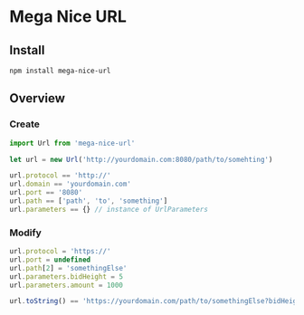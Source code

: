 # Mega Nice URL

## Install

`npm install mega-nice-url`

## Overview

### Create

```typescript
import Url from 'mega-nice-url'

let url = new Url('http://yourdomain.com:8080/path/to/somehting')

url.protocol == 'http://'
url.domain == 'yourdomain.com'
url.port == '8080'
url.path == ['path', 'to', 'something']
url.parameters == {} // instance of UrlParameters
```

### Modify

```typescript
url.protocol = 'https://'
url.port = undefined
url.path[2] = 'somethingElse'
url.parameters.bidHeight = 5
url.parameters.amount = 1000

url.toString() == 'https://yourdomain.com/path/to/somethingElse?bidHeight=5&amount=1000'
```